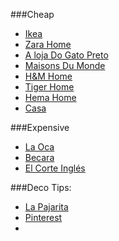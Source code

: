 ###Cheap 
* [Ikea](http://www.ikea.com/es/es/)
* [Zara Home](http://www.zarahome.com/es/en/)
* [A loja Do Gato Preto](https://www.alojadogatopreto.com/)
* [Maisons Du Monde](http://www.maisonsdumonde.com/ES/es)
* [H&M Home](http://www2.hm.com/es_es/home.html)
* [Tiger Home](http://www.tiger-stores.es/tiger_hogar.html)
* [Hema Home](http://es.hemashop.com/es)
* [Casa](http://www.casashops.com/es/home.html)

###Expensive
* [La Oca](http://www.laoca.es/)
* [Becara](http://www.becara.com/?id=2)
* [El Corte Inglés](https://www.elcorteingles.es/)

###Deco Tips:
* [La Pajarita](http://fr.lapajarita.es/plugins/system/plugin_googlemap2/plugin_googlemap2_proxy.php?url=)
* [Pinterest](https://www.pinterest.com/everythingetsy/diy-decor/)
* 
